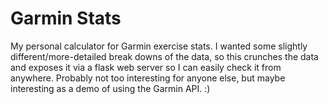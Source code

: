 # Garmin Stats

My personal calculator for Garmin exercise stats. I wanted some slightly different/more-detailed break downs of the data, so this crunches the data and exposes it via a flask web server so I can easily check it from anywhere. Probably not too interesting for anyone else, but maybe interesting as a demo of using the Garmin API. :)
